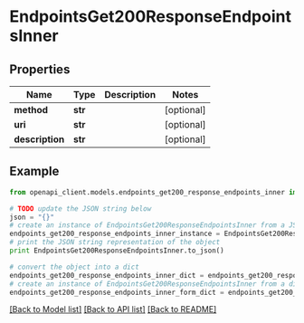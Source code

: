 # EndpointsGet200ResponseEndpointsInner


## Properties
Name | Type | Description | Notes
------------ | ------------- | ------------- | -------------
**method** | **str** |  | [optional] 
**uri** | **str** |  | [optional] 
**description** | **str** |  | [optional] 

## Example

```python
from openapi_client.models.endpoints_get200_response_endpoints_inner import EndpointsGet200ResponseEndpointsInner

# TODO update the JSON string below
json = "{}"
# create an instance of EndpointsGet200ResponseEndpointsInner from a JSON string
endpoints_get200_response_endpoints_inner_instance = EndpointsGet200ResponseEndpointsInner.from_json(json)
# print the JSON string representation of the object
print EndpointsGet200ResponseEndpointsInner.to_json()

# convert the object into a dict
endpoints_get200_response_endpoints_inner_dict = endpoints_get200_response_endpoints_inner_instance.to_dict()
# create an instance of EndpointsGet200ResponseEndpointsInner from a dict
endpoints_get200_response_endpoints_inner_form_dict = endpoints_get200_response_endpoints_inner.from_dict(endpoints_get200_response_endpoints_inner_dict)
```
[[Back to Model list]](../README.md#documentation-for-models) [[Back to API list]](../README.md#documentation-for-api-endpoints) [[Back to README]](../README.md)


